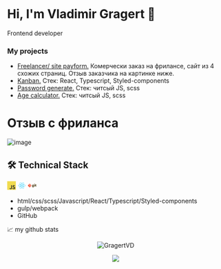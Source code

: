 # Hi, I'm Vladimir Gragert 👋
Frontend developer

<!-- <p align='center'>
   <a href="https://github-readme-stats.vercel.app/api?username=romankh3&show_icons=true&count_private=true"><img
           height=150
           src="https://github-readme-stats.vercel.app/api?username=romankh3&show_icons=true&count_private=true"/></a>
   <a href="https://github.com/romankh3/github-readme-stats"><img height=150
                                                                  src="https://github-readme-stats.vercel.app/api/top-langs/?username=romankh3&layout=compact"/></a>
</p> -->

### My projects
*   <a href="http://hosts.su/">Freelancer/ site payform.</a>  Комерчески заказ на фрилансе, сайт из 4 схожих страниц. Отзыв заказчика на картинке ниже.
*   <a href="https://kanban-task-management-web-app-brown.vercel.app/">Kanban.</a> Стек: React, Typescript, Styled-components
*   <a href="https://password-generator-app-gragert-mwitt8mx4-gragertvd.vercel.app/">Password generate.</a> Стек: читсый JS, scss
*   <a href="https://age-calculator-app-main-gragert-1hjqjfyei-gragertvd.vercel.app/">Age calculator.</a> Стек: читсый JS, scss

# Отзыв с фриланса
![image](https://github.com/GragertVD/GragertVD/assets/123471464/f557f276-2c1f-4361-9db9-5e8ab34c070f)

## 🛠 Technical Stack

<code><img height="20" src="https://raw.githubusercontent.com/github/explore/80688e429a7d4ef2fca1e82350fe8e3517d3494d/topics/javascript/javascript.png"></code>
<code><img height="20" src="https://raw.githubusercontent.com/github/explore/80688e429a7d4ef2fca1e82350fe8e3517d3494d/topics/react/react.png"></code>
<code><img height="20" src="https://raw.githubusercontent.com/github/explore/80688e429a7d4ef2fca1e82350fe8e3517d3494d/topics/git/git.png"></code>
*   html/css/scss/Javascript/React/Typescript/Styled-components
*   gulp/webpack
*   GitHub


📈 my github stats

<p align="center"> <img src="https://github-readme-stats.vercel.app/api?username=GragertVD&show_icons=true&theme=gotham" alt="GragertVD" />


<p align='center'>
   <a href="https://t.me/gragert_vd">
       <img src="https://img.shields.io/badge/Telegram-2CA5E0?style=for-the-badge&logo=telegram&logoColor=white"/>
   </a>
</p>
